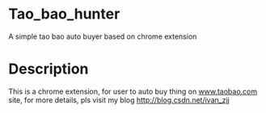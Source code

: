 Tao_bao_hunter
==============

A simple tao bao auto buyer based on chrome extension

Description
==============

This is a chrome extension, for user to auto buy thing on www.taobao.com site, for more details, pls visit my blog http://blog.csdn.net/ivan_zjj
